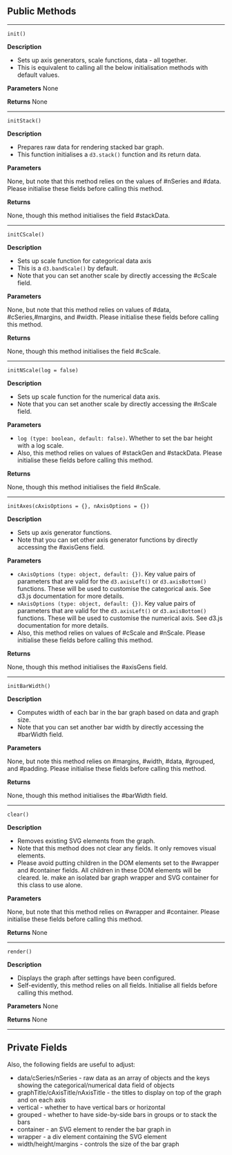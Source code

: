 ## Public Methods

-----

`init()`

**Description**
- Sets up axis generators, scale functions, data - all together. 
- This is equivalent to calling all the below initialisation methods with default values.

**Parameters**
None

**Returns**
None

-----

`initStack()` 

**Description**

- Prepares raw data for rendering stacked bar graph.
- This function initialises a `d3.stack()` function and its return data.

**Parameters**

None, but note that this method relies on the values of #nSeries and #data. Please initialise these fields before calling this method.

**Returns**

None, though this method initialises the field #stackData.

-----

`initCScale()`

**Description**

- Sets up scale function for categorical data axis
- This is a `d3.bandScale()` by default. 
- Note that you can set another scale by directly accessing the #cScale field.

**Parameters**

None, but note that this method relies on values of #data, #cSeries,#margins, and #width. Please initialise these fields before calling this method.

**Returns**

None, though this method initialises the field #cScale.

-----

`initNScale(log = false)`

**Description**

- Sets up scale function for the numerical data axis.
- Note that you can set another scale by directly accessing the #nScale field.

**Parameters**

- `log (type: boolean, default: false)`. Whether to set the bar height with a log scale.
- Also, this method relies on values of #stackGen and #stackData. Please initialise these fields before calling this method.

**Returns**

None, though this method initialises the field #nScale.

-----

`initAxes(cAxisOptions = {}, nAxisOptions = {})`

**Description**

- Sets up axis generator functions.
- Note that you can set other axis generator functions by directly accessing the #axisGens field.

**Parameters**

- `cAxisOptions (type: object, default: {})`. Key value pairs of parameters that are valid for the `d3.axisLeft()` or `d3.axisBottom()` functions. These will be used to customise the categorical axis. See d3.js documentation for more details.
- `nAxisOptions (type: object, default: {})`. Key value pairs of parameters that are valid for the `d3.axisLeft()` or `d3.axisBottom()` functions. These will be used to customise the numerical axis. See d3.js documentation for more details.
- Also, this method relies on values of #cScale and #nScale. Please initialise these fields before calling this method.

**Returns**

None, though this method initialises the #axisGens field.

-----

`initBarWidth()`

**Description**

- Computes width of each bar in the bar graph based on data and graph size.
- Note that you can set another bar width by directly accessing the #barWidth field.

**Parameters**

None, but note this method relies on #margins, #width, #data, #grouped, and #padding. Please initialise these fields before calling this method.

**Returns**

None, though this method initialises the #barWidth field.

-----

`clear()`

**Description**

- Removes existing SVG elements from the graph.
- Note that this method does not clear any fields. It only removes visual elements.
- Please avoid putting children in the DOM elements set to the #wrapper and #container fields. All children in these DOM elements will be cleared. Ie. make an isolated bar graph wrapper and SVG container for this class to use alone.

**Parameters**

None, but note that this method relies on #wrapper and #container. Please initialise these fields before calling this method.

**Returns** 
None

-----

`render()`

**Description**

- Displays the graph after settings have been configured.
- Self-evidently, this method relies on all fields. Initialise all fields before calling this method.

**Parameters**
None

**Returns** 
None

------

## Private Fields
Also, the following fields are useful to adjust: 
- data/cSeries/nSeries - raw data as an array of objects and the keys showing
  the categorical/numerical data field of objects
- graphTitle/cAxisTitle/nAxisTitle - the titles to display on top of the graph
  and on each axis
- vertical - whether to have vertical bars or horizontal
- grouped - whether to have side-by-side bars in groups or to stack the bars
- container - an SVG element to render the bar graph in
- wrapper - a div element containing the SVG element
- width/height/margins - controls the size of the bar graph